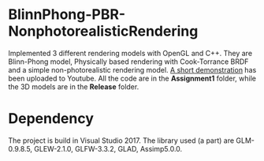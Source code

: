 # BlinnPhong-PBR-NonphotorealisticRendering
Implemented 3 different rendering models with OpenGL and C++.
They are Blinn-Phong model, Physically based rendering with Cook-Torrance BRDF and a simple non-photorealistic rendering model.
[A short demonstration](https://www.youtube.com/watch?v=24Ho7vm_b8k) has been uploaded to Youtube.
All the code are in the **Assignment1** folder, while the 3D models are in the **Release** folder.

# Dependency
The project is build in Visual Studio 2017.
The library used (a part) are GLM-0.9.8.5, GLEW-2.1.0, GLFW-3.3.2, GLAD, Assimp5.0.0. 
